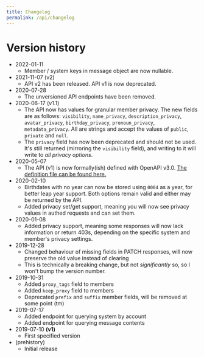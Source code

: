 ```yaml
---
title: Changelog
permalink: /api/changelog
---
```


# Version history

* 2022-01-11
  * Member / system keys in message object are now nullable.
* 2021-11-07 (v2)
  * API v2 has been released. API v1 is now deprecated.
* 2020-07-28
  * The unversioned API endpoints have been removed.
* 2020-06-17 (v1.1)
  * The API now has values for granular member privacy. The new fields are as follows: `visibility`, `name_privacy`, `description_privacy`, `avatar_privacy`, `birthday_privacy`, `pronoun_privacy`, `metadata_privacy`. All are strings and accept the values of `public`, `private` and `null`.
  * The `privacy` field has now been deprecated and should not be used. It's still returned (mirroring the `visibility` field), and writing to it will write to *all privacy options*.
* 2020-05-07
  * The API (v1) is now formally(ish) defined with OpenAPI v3.0. [The definition file can be found here.](https://github.com/xSke/PluralKit/blob/master/PluralKit.API/openapi.yaml)
* 2020-02-10
  * Birthdates with no year can now be stored using `0004` as a year, for better leap year support. Both options remain valid and either may be returned by the API.
  * Added privacy set/get support, meaning you will now see privacy values in authed requests and can set them.
* 2020-01-08
  * Added privacy support, meaning some responses will now lack information or return 403s, depending on the specific system and member's privacy settings.
* 2019-12-28
  * Changed behaviour of missing fields in PATCH responses, will now preserve the old value instead of clearing
  * This is technically a breaking change, but not *significantly* so, so I won't bump the version number.
* 2019-10-31
  * Added `proxy_tags` field to members
  * Added `keep_proxy` field to members
  * Deprecated `prefix` and `suffix` member fields, will be removed at some point (tm)
* 2019-07-17
  * Added endpoint for querying system by account
  * Added endpoint for querying message contents
* 2019-07-10 **(v1)**
  * First specified version
* (prehistory)
  * Initial release
